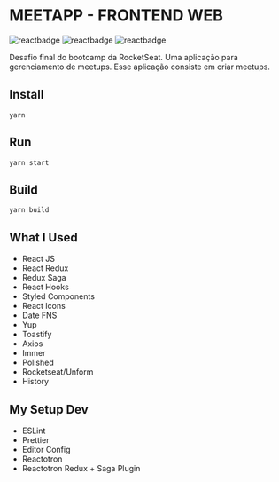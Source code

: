 # MEETAPP - FRONTEND WEB

![reactbadge](https://img.shields.io/badge/16.9.0-React-blue?style=flat-square&logo=react)
![reactbadge](https://img.shields.io/badge/1.38.0-version-orange?style=flat-square&logo=visual-studio-code)
![reactbadge](https://img.shields.io/badge/1.17.3-version-red?style=flat-square&logo=yarn)

Desafio final do bootcamp da RocketSeat. Uma aplicação para gerenciamento de meetups. Esse aplicação consiste em criar meetups.

## Install

	yarn

## Run

	yarn start

## Build

	yarn build

## What I Used

- React JS
- React Redux
- Redux Saga
- React Hooks
- Styled Components
- React Icons
- Date FNS
- Yup
- Toastify
- Axios
- Immer
- Polished
- Rocketseat/Unform
- History

## My Setup Dev

- ESLint
- Prettier
- Editor Config
- Reactotron
- Reactotron Redux + Saga Plugin
